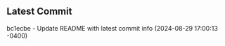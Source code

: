 
## Latest Commit
bc1ecbe - Update README with latest commit info (2024-08-29 17:00:13 -0400) <Yunxi-Zhou>
